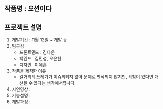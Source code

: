 ## 작품명 : 오션이다
## 프로젝트 설명
1) 개발기간 : 11월 12일 ~ 개발 중
2) 팀구성<br>
   - 프론트엔드 : 김다온<br>
   - 백엔드 : 김민성, 오윤찬<br>
   - 디자인 : 이예흔<br>
3) 작품을 제작한 이유<br>
   - 길거리의 쓰레기가 이슈화되지 않아 문제로 인식되지 않지만, 외침이 있다면 개선될 수 있다는 생각에서입니다.<br>
4) 시연영상 : 
5) 기능설명 : 
6) 개발과정 : 
